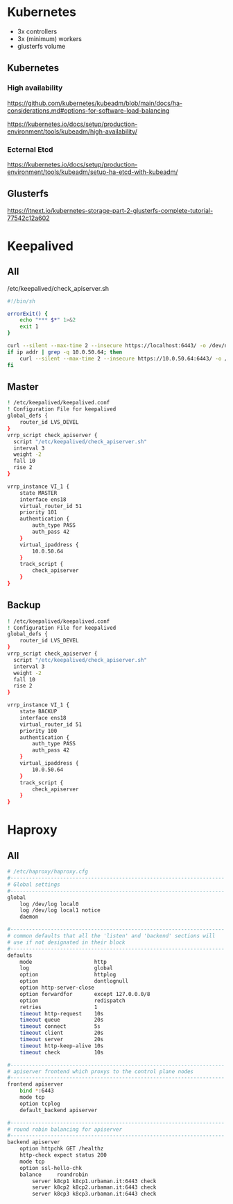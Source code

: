 # Kubernetes

- 3x controllers
- 3x (minimum) workers
- glusterfs volume

## Kubernetes

### High availability

https://github.com/kubernetes/kubeadm/blob/main/docs/ha-considerations.md#options-for-software-load-balancing

https://kubernetes.io/docs/setup/production-environment/tools/kubeadm/high-availability/

### Ecternal Etcd

https://kubernetes.io/docs/setup/production-environment/tools/kubeadm/setup-ha-etcd-with-kubeadm/

## Glusterfs

https://itnext.io/kubernetes-storage-part-2-glusterfs-complete-tutorial-77542c12a602

# Keepalived

## All

/etc/keepalived/check_apiserver.sh

```bash
#!/bin/sh

errorExit() {
    echo "*** $*" 1>&2
    exit 1
}

curl --silent --max-time 2 --insecure https://localhost:6443/ -o /dev/null || errorExit "Error GET https://localhost:6443/"
if ip addr | grep -q 10.0.50.64; then
    curl --silent --max-time 2 --insecure https://10.0.50.64:6443/ -o /dev/null || errorExit "Error GET https://10.0.50.64:6443/"
fi
```

## Master

```bash
! /etc/keepalived/keepalived.conf
! Configuration File for keepalived
global_defs {
    router_id LVS_DEVEL
}
vrrp_script check_apiserver {
  script "/etc/keepalived/check_apiserver.sh"
  interval 3
  weight -2
  fall 10
  rise 2
}

vrrp_instance VI_1 {
    state MASTER
    interface ens18
    virtual_router_id 51
    priority 101
    authentication {
        auth_type PASS
        auth_pass 42
    }
    virtual_ipaddress {
        10.0.50.64
    }
    track_script {
        check_apiserver
    }
}
```

## Backup

```bash
! /etc/keepalived/keepalived.conf
! Configuration File for keepalived
global_defs {
    router_id LVS_DEVEL
}
vrrp_script check_apiserver {
  script "/etc/keepalived/check_apiserver.sh"
  interval 3
  weight -2
  fall 10
  rise 2
}

vrrp_instance VI_1 {
    state BACKUP
    interface ens18
    virtual_router_id 51
    priority 100
    authentication {
        auth_type PASS
        auth_pass 42
    }
    virtual_ipaddress {
        10.0.50.64
    }
    track_script {
        check_apiserver
    }
}
```

# Haproxy

## All

```bash
# /etc/haproxy/haproxy.cfg
#---------------------------------------------------------------------
# Global settings
#---------------------------------------------------------------------
global
    log /dev/log local0
    log /dev/log local1 notice
    daemon

#---------------------------------------------------------------------
# common defaults that all the 'listen' and 'backend' sections will
# use if not designated in their block
#---------------------------------------------------------------------
defaults
    mode                    http
    log                     global
    option                  httplog
    option                  dontlognull
    option http-server-close
    option forwardfor       except 127.0.0.0/8
    option                  redispatch
    retries                 1
    timeout http-request    10s
    timeout queue           20s
    timeout connect         5s
    timeout client          20s
    timeout server          20s
    timeout http-keep-alive 10s
    timeout check           10s

#---------------------------------------------------------------------
# apiserver frontend which proxys to the control plane nodes
#---------------------------------------------------------------------
frontend apiserver
    bind *:6443
    mode tcp
    option tcplog
    default_backend apiserver

#---------------------------------------------------------------------
# round robin balancing for apiserver
#---------------------------------------------------------------------
backend apiserver
    option httpchk GET /healthz
    http-check expect status 200
    mode tcp
    option ssl-hello-chk
    balance     roundrobin
        server k8cp1 k8cp1.urbaman.it:6443 check
        server k8cp2 k8cp2.urbaman.it:6443 check
        server k8cp3 k8cp3.urbaman.it:6443 check
```

